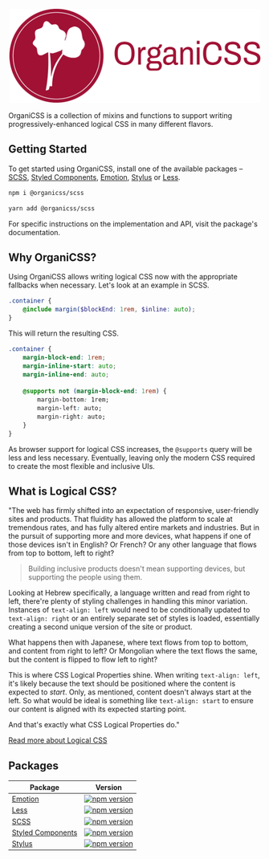<p align="center">
  <img src="assets/organicss-logo-full.png" alt="OrganiCSS standard logo with icon and name" width="500" />
</p>

OrganiCSS is a collection of mixins and functions to support writing progressively-enhanced logical
CSS in many different flavors.

## Getting Started

To get started using OrganiCSS, install one of the available packages – [SCSS](./packages/scss/),
[Styled Components](./packages/styled-components), [Emotion](./packages/emotion),
[Stylus](./packages/stylus/) or [Less](./packages/less/).

```bash
npm i @organicss/scss
```

```bash
yarn add @organicss/scss
```

For specific instructions on the implementation and API, visit the package's documentation.

## Why OrganiCSS?

Using OrganiCSS allows writing logical CSS now with the appropriate fallbacks when necessary. Let's
look at an example in SCSS.

```scss
.container {
    @include margin($blockEnd: 1rem, $inline: auto);
}
```

This will return the resulting CSS.

```css
.container {
    margin-block-end: 1rem;
    margin-inline-start: auto;
    margin-inline-end: auto;

    @supports not (margin-block-end: 1rem) {
        margin-bottom: 1rem;
        margin-left: auto;
        margin-right: auto;
    }
}
```

As browser support for logical CSS increases, the `@supports` query will be less and less necessary.
Eventually, leaving only the modern CSS required to create the most flexible and inclusive UIs.

## What is Logical CSS?

"The web has firmly shifted into an expectation of responsive, user-friendly sites and products.
That fluidity has allowed the platform to scale at tremendous rates, and has fully altered entire
markets and industries. But in the pursuit of supporting more and more devices, what happens if one
of those devices isn't in English? Or French? Or any other language that flows from top to bottom,
left to right?

> Building inclusive products doesn't mean supporting devices, but supporting the people using them.

Looking at Hebrew specifically, a language written and read from right to left, there're plenty of
styling challenges in handling this minor variation. Instances of `text-align: left` would need to
be conditionally updated to `text-align: right` or an entirely separate set of styles is loaded,
essentially creating a second unique version of the site or product.

What happens then with Japanese, where text flows from top to bottom, and content from right to
left? Or Mongolian where the text flows the same, but the content is flipped to flow left to right?

This is where CSS Logical Properties shine. When writing `text-align: left`, it's likely because the
text should be positioned where the content is expected to _start_. Only, as mentioned, content
doesn't always start at the left. So what would be ideal is something like `text-align: start` to
ensure our content is aligned with its expected starting point.

And that's exactly what CSS Logical Properties do."

[Read more about Logical CSS](https://www.danyuschick.com/articles/css-logical-properties-are-the-future-of-the-web-and-i18n/)

## Packages

| Package                                           | Version                                                                                                                                |
| ------------------------------------------------- | -------------------------------------------------------------------------------------------------------------------------------------- |
| [Emotion](./packages/emotion/)                    | [![npm version](https://badge.fury.io/js/@organicss%2Femotion.svg)](https://badge.fury.io/js/@organicss%2Femotion)                     |
| [Less](./packages/less/)                          | [![npm version](https://badge.fury.io/js/@organicss%2Fless.svg)](https://badge.fury.io/js/@organicss%2Fless)                           |
| [SCSS](./packages/scss/)                          | [![npm version](https://badge.fury.io/js/@organicss%2Fscss.svg)](https://badge.fury.io/js/@organicss%2Fscss)                           |
| [Styled Components](./packages/styled-components) | [![npm version](https://badge.fury.io/js/@organicss%2Fstyled-components.svg)](https://badge.fury.io/js/@organicss%2Fstyled-components) |
| [Stylus](./packages/stylus/)                      | [![npm version](https://badge.fury.io/js/@organicss%2Fstylus.svg)](https://badge.fury.io/js/@organicss%2Fstylus)                       |
